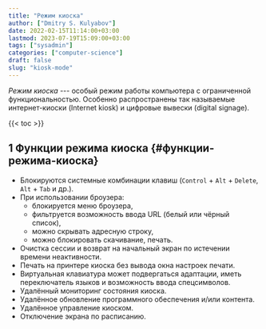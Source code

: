 ```yaml
---
title: "Режим киоска"
author: ["Dmitry S. Kulyabov"]
date: 2022-02-15T11:14:00+03:00
lastmod: 2023-07-19T15:09:00+03:00
tags: ["sysadmin"]
categories: ["computer-science"]
draft: false
slug: "kiosk-mode"
---
```


_Режим киоска_ --- особый режим работы компьютера с ограниченной функциональностью. Особенно распространены так называемые интернет-киоски (Internet kiosk) и цифровые вывески (digital signage).

<!--more-->

{{< toc >}}


## <span class="section-num">1</span> Функции режима киоска {#функции-режима-киоска}

-   Блокируются системные комбинации клавиш (`Control` + `Alt` + `Delete`, `Alt` + `Tab` и др.).
-   При использовании броузера:
    -   блокируется меню броузера,
    -   фильтруется возможность ввода URL (белый или чёрный список),
    -   можно скрывать адресную строку,
    -   можно блокировать скачивание, печать.
-   Очистка сессии и возврат на начальный экран по истечении времени неактивности.
-   Печать на принтере киоска без вывода окна настроек печати.
-   Виртуальная клавиатура может подвергаться адаптации, иметь переключатель языков и возможность ввода спецсимволов.
-   Удалённый мониторинг состояния киоска.
-   Удалённое обновление программного обеспечения и/или контента.
-   Удалённое управление киоском.
-   Отключение экрана по расписанию.
